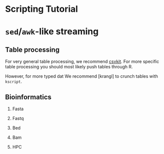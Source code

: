 # Scripting Tutorial


# `sed`/`awk`-like streaming



## Table processing

For very general table processing, we recommend [csvkit](https://csvkit.readthedocs.io). For more specific table processing you should most likely push tables through R.

However, for more typed dat
We recommend [krangl] to crunch tables with `kscript`.




## Bioinformatics


1. Fasta

2. Fastq

3. Bed

3. Bam

4. HPC



